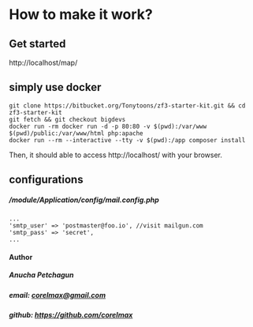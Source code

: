 # How to make it work?
## Get started
http://localhost/map/

## simply use docker
    git clone https://bitbucket.org/Tonytoons/zf3-starter-kit.git && cd zf3-starter-kit
    git fetch && git checkout bigdevs
    docker run -rm docker run -d -p 80:80 -v $(pwd):/var/www $(pwd)/public:/var/www/html php:apache
    docker run --rm --interactive --tty -v $(pwd):/app composer install
Then, it should able to access http://localhost/ with your browser. 
    
## configurations
##### /module/Application/config/mail.config.php
    ...
    'smtp_user' => 'postmaster@foo.io', //visit mailgun.com
    'smtp_pass' => 'secret',
    ...
    
#### Author 
##### Anucha Petchagun
##### email: corelmax@gmail.com
##### github: https://github.com/corelmax